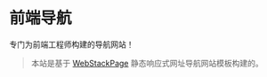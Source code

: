 # 前端导航

专门为前端工程师构建的导航网站！

> 本站是基于 [WebStackPage](https://github.com/WebStackPage/WebStackPage.github.io) 静态响应式网址导航网站模板构建的。